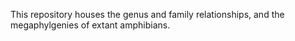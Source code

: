 This repository houses the genus and family relationships, and the megaphylgenies of extant amphibians. 
